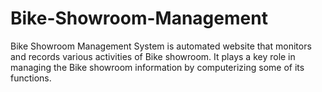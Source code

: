 # Bike-Showroom-Management
Bike Showroom Management System is automated website that monitors and records various activities of Bike showroom. It plays a key role in managing the Bike showroom information by computerizing some of its functions.

